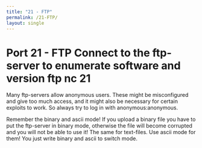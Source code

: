 ```yaml
---
title: "21 - FTP"
permalink: /21-FTP/
layout: single
---
```


# Port 21 - FTP Connect to the ftp-server to enumerate software and version ftp nc 21

Many ftp-servers allow anonymous users. These might be misconfigured and give too much access, and it might also be necessary for certain exploits to work. So always try to log in with anonymous:anonymous.

Remember the binary and ascii mode! If you upload a binary file you have to put the ftp-server in binary mode, otherwise the file will become corrupted and you will not be able to use it! The same for text-files. Use ascii mode for them! You just write binary and ascii to switch mode.
